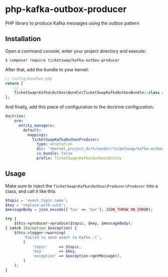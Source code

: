 # php-kafka-outbox-producer

PHP library to produce Kafka messages using the outbox pattern

## Installation

Open a command console, enter your project directory and execute:

```console
$ composer require ticketswap/kafka-outbox-producer
```

After that, add the bundle to your kernel:

```php
// config/bundles.php
return [
    // ...
    TicketSwap\Kafka\Outbox\Bundle\TicketSwapKafkaOutboxBundle::class => ['all' => true],
];
```

And finally, add this piece of configuration to the doctrine configuration:
```yaml
doctrine:
    orm:
      entity_managers:
        default:
          mappings:
            TicketSwapKafkaOutboxProducer:
              type: annotation
              dir: '%kernel.project_dir%/vendor/ticketswap/kafka-outbox-producer/src/Entity'
              is_bundle: false
              prefix: TicketSwap\Kafka\Outbox\Entity
```

## Usage

Make sure to inject the `TicketSwap\Kafka\Outbox\Producer\Producer` into a class, and call it like this:
```php
$topic = 'event.topic.name';
$key = 'replace-with-uuid';
$messageBody = json_encode(['foo' => 'bar'], JSON_THROW_ON_ERROR);

try {
    $this->producer->produce($topic, $key, $messageBody);
} catch (Exception $exception) {
    $this->logger->warning(
        'Failed to send event to Kafka :(',
        [
            'topic'     => $topic,
            'key'       => $key,
            'exception' => $exception->getMessage(),
        ]
    );
}
```
